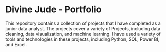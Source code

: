 # Divine Jude - Portfolio

This repository contains a collection of projects that I have completed as a junior data analyst. The projects cover a variety of Projects, including data cleaning, data visualization, and machine learning. I have used a variety of tools and technologies in these projects, including Python, SQL, Power BI, and Excel.

